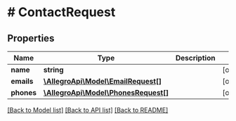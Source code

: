 # # ContactRequest

## Properties

Name | Type | Description | Notes
------------ | ------------- | ------------- | -------------
**name** | **string** |  | [optional]
**emails** | [**\AllegroApi\Model\EmailRequest[]**](EmailRequest.md) |  | [optional]
**phones** | [**\AllegroApi\Model\PhonesRequest[]**](PhonesRequest.md) |  | [optional]

[[Back to Model list]](../../README.md#models) [[Back to API list]](../../README.md#endpoints) [[Back to README]](../../README.md)
